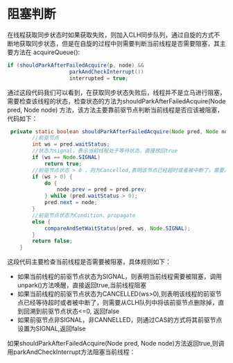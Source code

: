 # 阻塞判断
在线程获取同步状态时如果获取失败，则加入CLH同步队列，通过自旋的方式不断地获取同步状态，但是在自旋的过程中则需要判断当前线程是否需要阻塞，其主要方法在
acquireQueue():
```java
if (shouldParkAfterFailedAcquire(p, node) &&
                    parkAndCheckInterrupt())
                    interrupted = true;
```
通过这段代码我们可以看到，在获取同步状态失败后，线程并不是立马进行阻塞，需要检查该线程的状态，检查状态的方法为shouldParkAfterFailedAcquire(Node pred, Node node) 方法，该方法主要靠前驱节点判断当前线程是否应该被阻塞，代码如下：
```java
 private static boolean shouldParkAfterFailedAcquire(Node pred, Node node) {
        //前驱节点
        int ws = pred.waitStatus;
        //状态为signal，表示当前线程处于等待状态，直接放回true
        if (ws == Node.SIGNAL)
            return true;
        //前驱节点状态 > 0 ，则为Cancelled,表明该节点已经超时或者被中断了，需要从同步队列中取消
        if (ws > 0) {
            do {
                node.prev = pred = pred.prev;
            } while (pred.waitStatus > 0);
            pred.next = node;
        }
        //前驱节点状态为Condition、propagate
        else {
            compareAndSetWaitStatus(pred, ws, Node.SIGNAL);
        }
        return false;
    }
```
这段代码主要检查当前线程是否需要被阻塞，具体规则如下：
- 如果当前线程的前驱节点状态为SIGNAL，则表明当前线程需要被阻塞，调用unpark()方法唤醒，直接返回true,当前线程阻塞
- 如果当前线程的前驱节点状态为CANCELLED(ws>0),则表明该线程的前驱节点已经等待超时或者被中断了，则需要从CLH队列中将该前驱节点删除掉，直到回溯到前驱节点状态<=0, 返回false
- 如果前驱节点非SIGNAL，非CANNELLED，则通过CAS的方式将其前驱节点设置为SIGNAL,返回false

如果shouldParkAfterFailedAcquire(Node pred, Node node)方法返回true,则调用parkAndCheckInterrupt方法阻塞当前线程：

